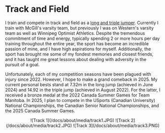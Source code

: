 # Track and Field

I train and compete in track and field as a [long and triple jumper](https://worldathletics.org/athletes/canada/robert-gerstner-14914567). Currently I train with McGill's varsity team, but previously I was on Western's varsity team as well as Winnipeg Optimist Athletics. Despite the tremendous commitment of time and energy, typically spending 2 or more hours per day training throughout the entire year, the sport has become an incredible passion of mine, and I have high aspirations for myself. Additionally, the sport has brought me some of my fondest memories and closest friends, and it has taught me great lessons about dealing with adversity in the pursuit of a goal.

Unfortunately, each of my competition seasons have been plagued with injury since 2022. However, I hope to make a grand comeback in 2025. My current personal bests stand at 7.32m in the long jump (achieved in June 2024) and 14.92 in the triple jump (achieved in August 2022). For the latter, I received a bronze medal at the 2022 Canada Summer Games for Team Manitoba. In 2025, I plan to compete in the USports (Canadian University) National Championships, the Canadian Senior National Championships, and the 2025 Canada Summer Games. 

<div style="text-align: center;">
    ![Track 1](/docs/about/media/track1.JPG)
    ![Track 2](/docs/about/media/track2.JPG)
    ![Track 3](/docs/about/media/track3.PNG)
</div>